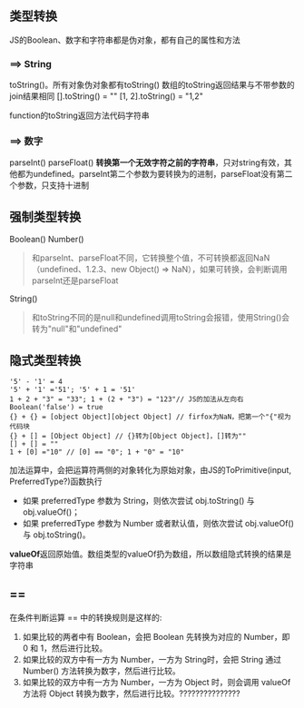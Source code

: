 ## 类型转换
JS的Boolean、数字和字符串都是伪对象，都有自己的属性和方法
### ==> String
toString()。所有对象伪对象都有toString()
数组的toString返回结果与不带参数的join结果相同
[].toString() = ""
[1, 2].toString() = "1,2"

function的toString返回方法代码字符串
### ==> 数字
parseInt() parseFloat() **转换第一个无效字符之前的字符串**，只对string有效，其他都为undefined。parseInt第二个参数为要转换为的进制，parseFloat没有第二个参数，只支持十进制

## 强制类型转换
Boolean()
Number()
> 和parseInt、parseFloat不同，它转换整个值，不可转换都返回NaN（undefined、1.2.3、new Object() => NaN），如果可转换，会判断调用parseInt还是parseFloat

String()
> 和toString不同的是null和undefined调用toString会报错，使用String()会转为"null"和"undefined"

## 隐式类型转换
```
'5' - '1' = 4
'5' + '1' ='51'; '5' + 1 = '51'
1 + 2 + "3" = "33"; 1 + (2 + "3") = "123"// JS的加法从左向右
Boolean('false') = true
{} + {} = [object Object][object Object] // firfox为NaN，把第一个"{"视为代码块
{} + [] = [Object Object] // {}转为[Object Object]，[]转为""
[] + [] = ""
1 + [0] ="10" // [0] == "0"; 1 + "0" = "10"
```
加法运算中，会把运算符两侧的对象转化为原始对象，由JS的ToPrimitive(input, PreferredType?)函数执行
* 如果 preferredType 参数为 String，则依次尝试 obj.toString() 与 obj.valueOf()；
* 如果 preferredType 参数为 Number 或者默认值，则依次尝试 obj.valueOf() 与 obj.toString()。

**valueOf**返回原始值。数组类型的valueOf扔为数组，所以数组隐式转换的结果是字符串

## ==
在条件判断运算 == 中的转换规则是这样的:
1. 如果比较的两者中有 Boolean，会把 Boolean 先转换为对应的 Number，即 0 和 1，然后进行比较。
2. 如果比较的双方中有一方为 Number，一方为 String时，会把 String 通过 Number() 方法转换为数字，然后进行比较。
3. 如果比较的双方中有一方为 Number，一方为 Object 时，则会调用 valueOf 方法将 Object 转换为数字，然后进行比较。???????????????